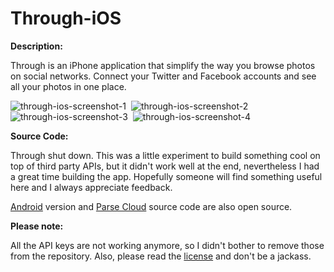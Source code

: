 Through-iOS
===========

__Description:__  

Through is an iPhone application that simplify the way you browse photos on social networks. Connect your Twitter and Facebook accounts and see all your photos in one place.

![through-ios-screenshot-1](https://dl.dropboxusercontent.com/u/12352209/GitHub/through-ios-screenshot-1.png)&nbsp;
![through-ios-screenshot-2](https://dl.dropboxusercontent.com/u/12352209/GitHub/through-ios-screenshot-2.png)
![through-ios-screenshot-3](https://dl.dropboxusercontent.com/u/12352209/GitHub/through-ios-screenshot-3.png)&nbsp;
![through-ios-screenshot-4](https://dl.dropboxusercontent.com/u/12352209/GitHub/through-ios-screenshot-4.png)

__Source Code:__  

Through shut down. This was a little experiment to build something cool on top of third party APIs, but it didn't work well at the end, nevertheless I had a great time building the app. Hopefully someone will find something useful here and I always appreciate feedback.  

[Android](https://github.com/Ruenzuo/Through-Android) version and [Parse Cloud](https://github.com/Ruenzuo/Through-Cloud-Code) source code are also open source.

__Please note:__

All the API keys are not working anymore, so I didn't bother to remove those from the repository. Also, please read the [license](https://github.com/Ruenzuo/Through-iOS/blob/master/License) and don't be a jackass.
